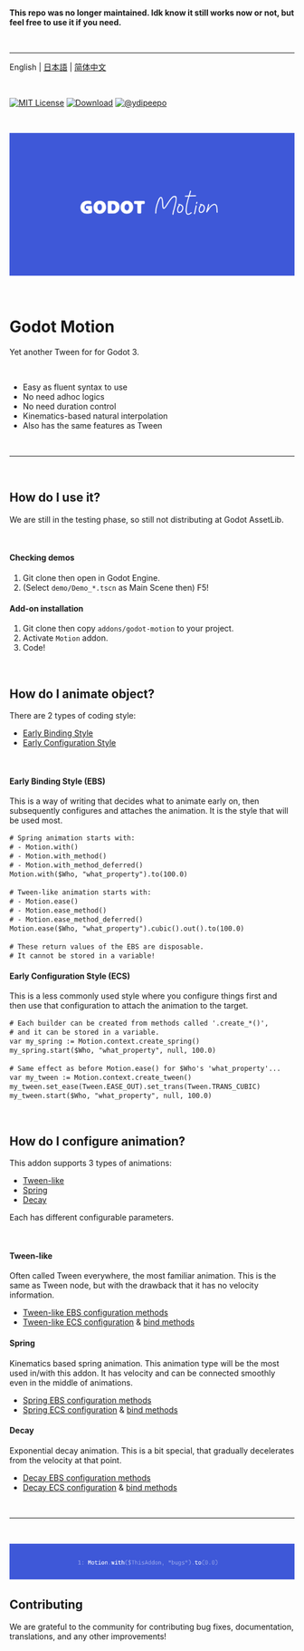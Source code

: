 <br />

<strong>This repo was no longer maintained. Idk know it still works now or not, but feel free to use it if you need.</strong>

<br />

---

English | [日本語](https://github.com/ydipeepo/godot-motion/blob/main/README_jp.md) | [简体中文](https://github.com/ydipeepo/godot-motion/blob/main/README_zh.md)

<br />

[![MIT License](https://img.shields.io/badge/License-MIT-25B3A0?style=flat-square)](https://github.com/ydipeepo/godot-motion/blob/main/LICENSE.md)
[![Download](https://img.shields.io/badge/Download-1.0.0-DA1160?style=flat-square)](https://github.com/ydipeepo/godot-motion/releases/tag/stable)
[![@ydipeepo](https://img.shields.io/badge/@ydipeepo-1DA1F2?style=flat-square&logo=twitter&logoColor=white)](https://twitter.com/ydipeepo)

<br />

![Motion](https://raw.githubusercontent.com/ydipeepo/godot-motion/main/header.png)

<br />

# Godot Motion

Yet another Tween for for Godot 3.

<br />

* Easy as fluent syntax to use
* No need adhoc logics
* No need duration control
* Kinematics-based natural interpolation
* Also has the same features as Tween

<br />

---

<br />

## How do I use it?

We are still in the testing phase, so still not distributing at Godot AssetLib.

<br />

#### Checking demos

1. Git clone then open in Godot Engine.
2. (Select `demo/Demo_*.tscn` as Main Scene then) F5!

#### Add-on installation

1. Git clone then copy `addons/godot-motion` to your project.
2. Activate `Motion` addon.
3. Code!

<br />

## How do I animate object?

There are 2 types of coding style:

- [Early Binding Style](#early-binding-style-ebs)
- [Early Configuration Style](#early-configuration-style-ecs)

<br />

#### Early Binding Style (EBS)

This is a way of writing that decides what to animate early on,
then subsequently configures and attaches the animation.
It is the style that will be used most.

```GDScript
# Spring animation starts with:
# - Motion.with()
# - Motion.with_method()
# - Motion.with_method_deferred()
Motion.with($Who, "what_property").to(100.0)

# Tween-like animation starts with:
# - Motion.ease()
# - Motion.ease_method()
# - Motion.ease_method_deferred()
Motion.ease($Who, "what_property").cubic().out().to(100.0)

# These return values of the EBS are disposable.
# It cannot be stored in a variable!
```

#### Early Configuration Style (ECS)

This is a less commonly used style where you configure things first and
then use that configuration to attach the animation to the target.

```GDScript
# Each builder can be created from methods called '.create_*()',
# and it can be stored in a variable.
var my_spring := Motion.context.create_spring()
my_spring.start($Who, "what_property", null, 100.0)

# Same effect as before Motion.ease() for $Who's 'what_property'...
var my_tween := Motion.context.create_tween()
my_tween.set_ease(Tween.EASE_OUT).set_trans(Tween.TRANS_CUBIC)
my_tween.start($Who, "what_property", null, 100.0)
```

<br />

## How do I configure animation?

This addon supports 3 types of animations:

- [Tween-like](#tween-like)
- [Spring](#spring)
- [Decay](#decay)

Each has different configurable parameters.

<br />

#### Tween-like

Often called Tween everywhere, the most familiar animation. This is the same as Tween node,
but with the drawback that it has no velocity information.

* [Tween-like EBS configuration methods](https://github.com/ydipeepo/godot-motion/blob/main/addons/godot-motion/expression/EaseMotionExpression.gd)
* [Tween-like ECS configuration](https://github.com/ydipeepo/godot-motion/blob/main/addons/godot-motion/builder/TweenMotionBuilder.gd) & [bind methods](https://github.com/ydipeepo/godot-motion/blob/main/addons/godot-motion/builder/MotionBuilder.gd)

#### Spring

Kinematics based spring animation. This animation type will be the most used in/with this addon.
It has velocity and can be connected smoothly even in the middle of animations.

* [Spring EBS configuration methods](https://github.com/ydipeepo/godot-motion/blob/main/addons/godot-motion/expression/WithMotionExpression.gd)
* [Spring ECS configuration](https://github.com/ydipeepo/godot-motion/blob/main/addons/godot-motion/builder/SpringMotionBuilder.gd) & [bind methods](https://github.com/ydipeepo/godot-motion/blob/main/addons/godot-motion/builder/MotionBuilder.gd)

#### Decay

Exponential decay animation. This is a bit special, that gradually decelerates from the velocity at that point.

* [Decay EBS configuration methods](https://github.com/ydipeepo/godot-motion/blob/main/addons/godot-motion/expression/StopMotionExpression.gd)
* [Decay ECS configuration](https://github.com/ydipeepo/godot-motion/blob/main/addons/godot-motion/builder/DecayMotionBuilder.gd) & [bind methods](https://github.com/ydipeepo/godot-motion/blob/main/addons/godot-motion/builder/MotionBuilder.gd)

<br />

---

<br />

![More contribution is needed!](https://raw.githubusercontent.com/ydipeepo/godot-motion/main/footer.png)

## Contributing

We are grateful to the community for contributing bug fixes, documentation, translations, and any other improvements!

